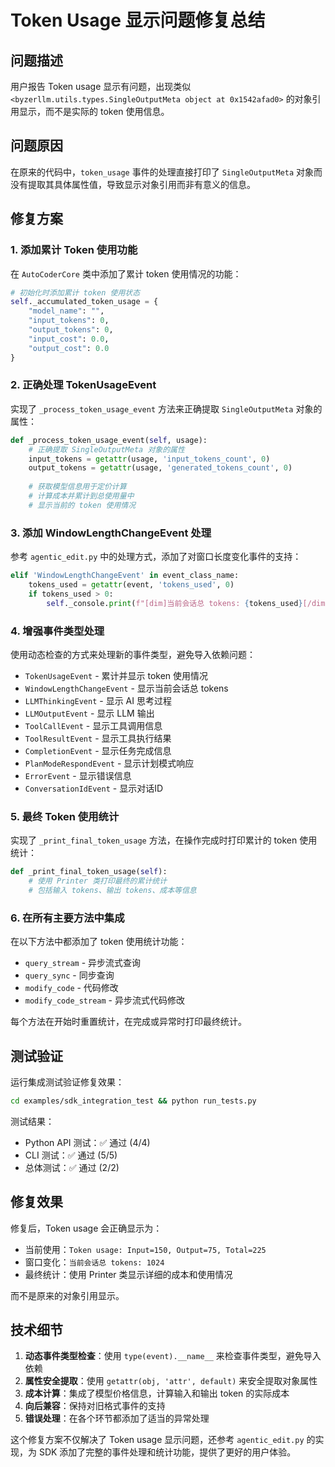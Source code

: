 # Token Usage 显示问题修复总结

## 问题描述
用户报告 Token usage 显示有问题，出现类似 `<byzerllm.utils.types.SingleOutputMeta object at 0x1542afad0>` 的对象引用显示，而不是实际的 token 使用信息。

## 问题原因
在原来的代码中，`token_usage` 事件的处理直接打印了 `SingleOutputMeta` 对象而没有提取其具体属性值，导致显示对象引用而非有意义的信息。

## 修复方案

### 1. 添加累计 Token 使用功能

在 `AutoCoderCore` 类中添加了累计 token 使用情况的功能：

```python
# 初始化时添加累计 token 使用状态
self._accumulated_token_usage = {
    "model_name": "",
    "input_tokens": 0,
    "output_tokens": 0,
    "input_cost": 0.0,
    "output_cost": 0.0
}
```

### 2. 正确处理 TokenUsageEvent

实现了 `_process_token_usage_event` 方法来正确提取 `SingleOutputMeta` 对象的属性：

```python
def _process_token_usage_event(self, usage):
    # 正确提取 SingleOutputMeta 对象的属性
    input_tokens = getattr(usage, 'input_tokens_count', 0)
    output_tokens = getattr(usage, 'generated_tokens_count', 0)
    
    # 获取模型信息用于定价计算
    # 计算成本并累计到总使用量中
    # 显示当前的 token 使用情况
```

### 3. 添加 WindowLengthChangeEvent 处理

参考 `agentic_edit.py` 中的处理方式，添加了对窗口长度变化事件的支持：

```python
elif 'WindowLengthChangeEvent' in event_class_name:
    tokens_used = getattr(event, 'tokens_used', 0)
    if tokens_used > 0:
        self._console.print(f"[dim]当前会话总 tokens: {tokens_used}[/dim]")
```

### 4. 增强事件类型处理

使用动态检查的方式来处理新的事件类型，避免导入依赖问题：

- `TokenUsageEvent` - 累计并显示 token 使用情况
- `WindowLengthChangeEvent` - 显示当前会话总 tokens
- `LLMThinkingEvent` - 显示 AI 思考过程
- `LLMOutputEvent` - 显示 LLM 输出
- `ToolCallEvent` - 显示工具调用信息
- `ToolResultEvent` - 显示工具执行结果
- `CompletionEvent` - 显示任务完成信息
- `PlanModeRespondEvent` - 显示计划模式响应
- `ErrorEvent` - 显示错误信息
- `ConversationIdEvent` - 显示对话ID

### 5. 最终 Token 使用统计

实现了 `_print_final_token_usage` 方法，在操作完成时打印累计的 token 使用统计：

```python
def _print_final_token_usage(self):
    # 使用 Printer 类打印最终的累计统计
    # 包括输入 tokens、输出 tokens、成本等信息
```

### 6. 在所有主要方法中集成

在以下方法中都添加了 token 使用统计功能：
- `query_stream` - 异步流式查询
- `query_sync` - 同步查询  
- `modify_code` - 代码修改
- `modify_code_stream` - 异步流式代码修改

每个方法在开始时重置统计，在完成或异常时打印最终统计。

## 测试验证

运行集成测试验证修复效果：

```bash
cd examples/sdk_integration_test && python run_tests.py
```

测试结果：
- Python API 测试：✅ 通过 (4/4)
- CLI 测试：✅ 通过 (5/5)
- 总体测试：✅ 通过 (2/2)

## 修复效果

修复后，Token usage 会正确显示为：
- 当前使用：`Token usage: Input=150, Output=75, Total=225`
- 窗口变化：`当前会话总 tokens: 1024`
- 最终统计：使用 Printer 类显示详细的成本和使用情况

而不是原来的对象引用显示。

## 技术细节

1. **动态事件类型检查**：使用 `type(event).__name__` 来检查事件类型，避免导入依赖
2. **属性安全提取**：使用 `getattr(obj, 'attr', default)` 来安全提取对象属性
3. **成本计算**：集成了模型价格信息，计算输入和输出 token 的实际成本
4. **向后兼容**：保持对旧格式事件的支持
5. **错误处理**：在各个环节都添加了适当的异常处理

这个修复方案不仅解决了 Token usage 显示问题，还参考 `agentic_edit.py` 的实现，为 SDK 添加了完整的事件处理和统计功能，提供了更好的用户体验。 